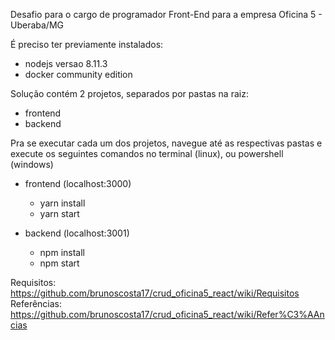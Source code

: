 Desafio para o cargo de programador Front-End para a empresa Oficina 5 - Uberaba/MG

É preciso ter previamente instalados:
- nodejs versao 8.11.3
- docker community edition

Solução contém 2 projetos, separados por pastas na raiz:

- frontend
- backend

Pra se executar cada um dos projetos, navegue até as respectivas pastas e execute os seguintes comandos no terminal (linux), ou powershell (windows)

- frontend (localhost:3000)
    - yarn install
    - yarn start    

- backend (localhost:3001)
    - npm install
    - npm start

Requisitos: https://github.com/brunoscosta17/crud_oficina5_react/wiki/Requisitos
Referências: https://github.com/brunoscosta17/crud_oficina5_react/wiki/Refer%C3%AAncias
